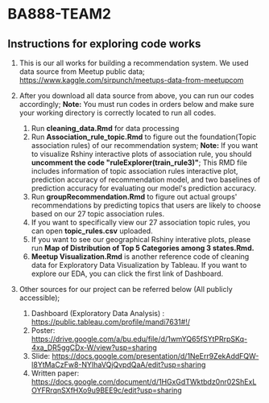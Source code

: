 # BA888-TEAM2
## Instructions for exploring code works
1. This is our all works for building a recommendation system. We used data source from Meetup public data; https://www.kaggle.com/sirpunch/meetups-data-from-meetupcom

2. After you download all data source from above, you can run our codes accordingly; **Note:** You must run codes in orders below and make sure your working directory is correctly located to run all codes.
	1. Run **cleaning_data.Rmd** for data processing
	2. Run **Association_rule_topic.Rmd** to figure out the foundation(Topic association rules) of our recommendation system; **Note:** If you want to visualize Rshiny interactive plots of association rule, you should **uncomment the code "ruleExplorer(train_rule3)"**; This RMD file includes information of topic association rules interactive plot, prediction accuracy of recommendation model, and two baselines of prediction accuracy for evaluating our model's prediction accuracy. 
	3. Run **groupRecommendation.Rmd** to figure out actual groups' recommendations by predicting topics that users are likely to choose based on our 27 topic association rules. 
	4. If you want to specifically view our 27 association topic rules, you can open **topic_rules.csv** uploaded. 
	5. If you want to see our geographical Rshiny interative plots, please run **Map of Distribution of Top 5 Categories among 3 states.Rmd.** 
	6. **Meetup Visualization.Rmd** is another reference code of cleaning data for Exploratory Data Visualization by Tableau. If you want to explore our EDA, you can click the first link of Dashboard.  

4. Other sources for our project can be referred below (All publicly accessible);
	1. Dashboard (Exploratory Data Analysis) :   https://public.tableau.com/profile/mandi7631#!/
	2. Poster: https://drive.google.com/a/bu.edu/file/d/1wmYQ65fSYtPRrpSKq-4xa_DR5ggCDx-W/view?usp=sharing
	3. Slide: https://docs.google.com/presentation/d/1NeErr9ZekAddFQW-l8YtMaCzFw8-NYIhaVQjQvpdQaA/edit?usp=sharing
	4. Written paper: https://docs.google.com/document/d/1HGxGdTWktbdz0nr02ShExLOYFRrqnSXfHXo9u9BEE9c/edit?usp=sharing
	





